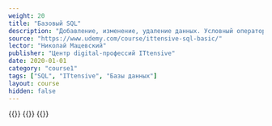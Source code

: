 ```yaml
---
weight: 20
title: "Базовый SQL"
description: "Добавление, изменение, удаление данных. Условный оператор CASE"
source: "https://www.udemy.com/course/ittensive-sql-basic/"
lector: "Николай Мацевский"
publisher: "Центр digital-профессий ITtensive"
date: 2020-01-01
category: "course1"
tags: ["SQL", "ITtensive", "Базы данных"]
layout: course
hidden: false
---
```

{{<players>}}
    {{<protonvideo e990b060f509bbaf3629932f462f4ee5>}}
{{</players>}}